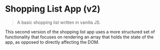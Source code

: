 # Shopping List App (v2)

> A basic shopping list written in vanilla JS.

This second version of the shopping list app uses a more structured set of functionality that focuses on rendering an array that holds the state of the app, as opposed to directly affecting the DOM.
